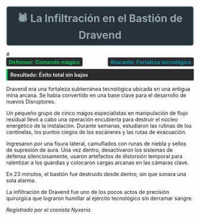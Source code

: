 <!-- Nuevo formato de título como banner estilizado -->

<div style="
  border: 2px solid #90a4ae;
  background: #263238;
  border-radius: 6px;
  padding: 0.75em;
  margin-bottom: 1em;
">
  <h2 style="
    margin: 0;
    color: #90a4ae;
    font-weight: bold;
    text-align: center;
    font-size: 2em;
  ">
    🕷 La Infiltración en el Bastión de Dravend
  </h2>
</div>
#
<div style="display: flex; gap: 0.5em; margin-bottom: 0.5em; justify-content: space-between;">
  <div style="
    background: #2c2c2e;
    color: #00c853;
    padding: 0.25em 0.5em;
    border-radius: 4px;
    font-weight: bold;
  ">
    Defensor: Comando mágico
  </div>
  <div style="
    background: #2c2c2e;
    color: #0097a7;
    padding: 0.25em 0.5em;
    border-radius: 4px;
    font-weight: bold;
  ">
    Atacante: Fortaleza tecnológica
  </div>
</div>

<div style="
  background: #2c2c2e;
  border-left: 4px solid #00c853;
  padding: 0.5em;
  margin-bottom: 1em;
  font-weight: bold;
  color: #e0e0e0;
">
  Resultado: Éxito total sin bajas
</div>


Dravend era una fortaleza subterránea tecnológica ubicada en una antigua mina arcana. Se había convertido en una base clave para el desarrollo de nuevos Disruptores.

Un pequeño grupo de cinco magos especialistas en manipulación de flujo residual llevó a cabo una operación encubierta para destruir el núcleo energético de la instalación. Durante semanas, estudiaron las rutinas de los centinelas, los puntos ciegos de los escáneres y las rutas de evacuación.

Ingresaron por una fisura lateral, camuflados con runas de niebla y sellos de supresión de aura. Una vez dentro, desactivaron los sistemas de defensa silenciosamente, usaron artefactos de distorsión temporal para ralentizar a los guardias y colocaron cargas arcanas en las cámaras clave.

En 23 minutos, el bastión fue destruido desde dentro, sin que sonara una sola alarma.

La infiltración de Dravend fue uno de los pocos actos de precisión quirúrgica que lograron humillar al ejército tecnológico sin derramar sangre.

*Registrado por el cronista Nyxeria.*  
